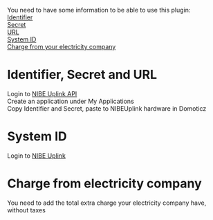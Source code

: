 You need to have some information to be able to use this plugin:  
[Identifier](https://github.com/flopp999/NIBEUplink-Domoticz/blob/main/README.md#Identifier,-Secret-and-URL)  
[Secret](https://github.com/flopp999/NIBEUplink-Domoticz/blob/main/README.md#Identifier,-Secret-and-URL)  
[URL](https://github.com/flopp999/NIBEUplink-Domoticz/blob/main/README.md#Identifier,-Secret-and-URL)  
[System ID](https://github.com/flopp999/NIBEUplink-Domoticz/blob/main/README.md#System-ID)  
[Charge from your electricity company](https://github.com/flopp999/NIBEUplink-Domoticz/blob/main/README.md#Charge-from-electricity-company)  


# Identifier, Secret and URL
Login to [NIBE Uplink API](https://api.nibeuplink.com/)  
Create an application under My Applications  
Copy Identifier and Secret, paste to NIBEUplink hardware in Domoticz  

# System ID
Login to [NIBE Uplink]( https://nibeuplink.com/)  

# Charge from electricity company
You need to add the total extra charge your electricity company have, without taxes
